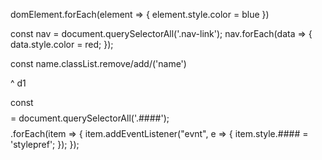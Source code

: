 domElement.forEach(element => {
    element.style.color = blue
})


const nav = document.querySelectorAll('.nav-link');
nav.forEach(data => {
    data.style.color = red;
});

const name.classList.remove/add/('name')

^ d1

const $$$$ = document.querySelectorAll('.####');
$$$$.forEach(item => {
    item.addEventListener("evnt", e => {
        item.style.#### = 'stylepref';
    });
});